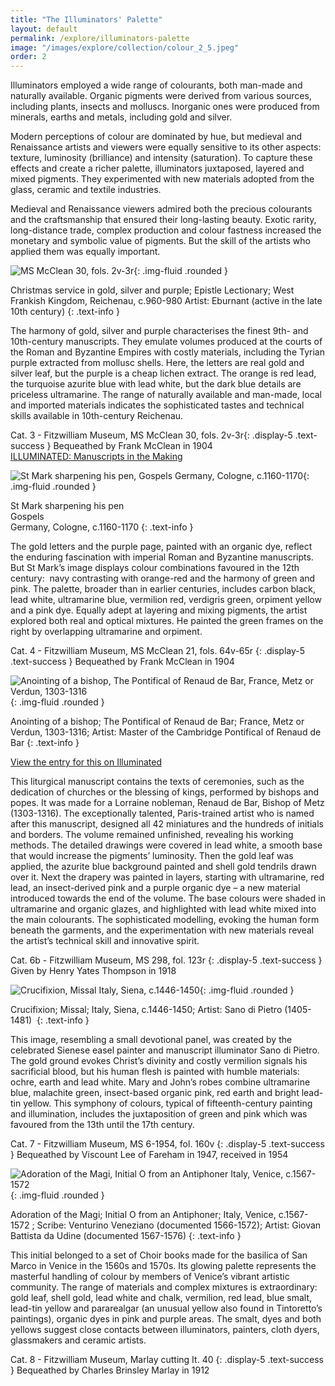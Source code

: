 ```yaml
---
title: "The Illuminators' Palette"
layout: default
permalink: /explore/illuminators-palette
image: "/images/explore/collection/colour_2_5.jpeg"
order: 2
---
```


Illuminators employed a wide range of colourants, both man-made and naturally available. Organic pigments were derived from various sources, including plants, insects and molluscs. Inorganic ones were produced from minerals, earths and metals, including gold and silver. 

Modern perceptions of colour are dominated by hue, but medieval and Renaissance artists and viewers were equally sensitive to its other aspects: texture, luminosity (brilliance) and intensity (saturation). To capture these effects and create a richer palette, illuminators juxtaposed, layered and mixed pigments. They experimented with new materials adopted from the glass, ceramic and textile industries.

Medieval and Renaissance viewers admired both the precious colourants and the craftsmanship that ensured their long-lasting beauty. Exotic rarity, long-distance trade, complex production and colour fastness increased the monetary and symbolic value of pigments. But the skill of the artists who applied them was equally important. 

![MS McClean 30, fols. 2v-3r]({{site.baseurl}}/images/explore/colour_2_1.jpeg){: .img-fluid .rounded }

Christmas service in gold, silver and purple; Epistle Lectionary; West Frankish Kingdom, Reichenau, c.960-980 Artist: Eburnant (active in the late 10th century)
{: .text-info }

The harmony of gold, silver and purple characterises the finest 9th- and 10th-century manuscripts. They emulate volumes produced at the courts of the Roman and Byzantine Empires with costly materials, including the Tyrian purple extracted from mollusc shells. Here, the letters are real gold and silver leaf, but the purple is a cheap lichen extract. The orange is red lead, the turquoise azurite blue with lead white, but the dark blue details are priceless ultramarine. The range of naturally available and man-made, local and imported materials indicates the sophisticated tastes and technical skills available in 10th-century Reichenau.

Cat. 3 - Fitzwilliam Museum, MS McClean 30, fols. 2v-3r{: .display-5 .text-success }
Bequeathed by Frank McClean in 1904  
[ILLUMINATED: Manuscripts in the Making](http://www.fitzmuseum.cam.ac.uk/illuminated/manuscript/discover/the-reichenau-epistolary)

![St Mark sharpening his pen, Gospels Germany, Cologne, c.1160-1170]({{site.baseurl}}/images/explore/colour_2_3.jpeg){: .img-fluid .rounded }

St Mark sharpening his pen  
Gospels  
Germany, Cologne, c.1160-1170
{: .text-info }

The gold letters and the purple page, painted with an organic dye, reflect the enduring fascination with imperial Roman and Byzantine manuscripts. But St Mark’s image displays colour combinations favoured in the 12th century:  navy contrasting with orange-red and the harmony of green and pink. The palette, broader than in earlier centuries, includes carbon black, lead white, ultramarine blue, vermilion red, verdigris green, orpiment yellow and a pink dye. Equally adept at layering and mixing pigments, the artist explored both real and optical mixtures. He painted the green frames on the right by overlapping ultramarine and orpiment.

Cat. 4 - Fitzwilliam Museum, MS McClean 21, fols. 64v-65r
{: .display-5 .text-success }
Bequeathed by Frank McClean in 1904

![Anointing of a bishop, The Pontifical of Renaud de Bar, France, Metz or Verdun, 1303-1316]({{site.baseurl}}/images/explore/colour_2_3a.jpeg){: .img-fluid .rounded }

Anointing of a bishop; The Pontifical of Renaud de Bar; France, Metz or Verdun, 1303-1316; Artist: Master of the Cambridge Pontifical of Renaud de Bar
{: .text-info }

[View the entry for this on Illuminated](http://www.fitzmuseum.cam.ac.uk/illuminated/manuscript/discover/the-pontifical-of-renaud-de-bar)

This liturgical manuscript contains the texts of ceremonies, such as the dedication of churches or the blessing of kings, performed by bishops and popes. It was made for a Lorraine nobleman, Renaud de Bar, Bishop of Metz (1303-1316). The exceptionally talented, Paris-trained artist who is named after this manuscript, designed all 42 miniatures and the hundreds of initials and borders. The volume remained unfinished, revealing his working methods. The detailed drawings were covered in lead white, a smooth base that would increase the pigments’ luminosity. Then the gold leaf was applied, the azurite blue background painted and shell gold tendrils drawn over it. Next the drapery was painted in layers, starting with ultramarine, red lead, an insect-derived pink and a purple organic dye – a new material introduced towards the end of the volume. The base colours were shaded in ultramarine and organic glazes, and highlighted with lead white mixed into the main colourants. The sophisticated modelling, evoking the human form beneath the garments, and the experimentation with new materials reveal the artist’s technical skill and innovative spirit. 

Cat. 6b - Fitzwilliam Museum, MS 298, fol. 123r
{: .display-5 .text-success }
Given by Henry Yates Thompson in 1918  


![Crucifixion, Missal Italy, Siena, c.1446-1450]({{site.baseurl}}/images/explore/colour_2_4.jpeg){: .img-fluid .rounded }

Crucifixion; Missal; Italy, Siena, c.1446-1450; Artist: Sano di Pietro (1405-1481) 
{: .text-info }

This image, resembling a small devotional panel, was created by the celebrated Sienese easel painter and manuscript illuminator Sano di Pietro. The gold ground evokes Christ’s divinity and costly vermilion signals his sacrificial blood, but his human flesh is painted with humble materials: ochre, earth and lead white. Mary and John’s robes combine ultramarine blue, malachite green, insect-based organic pink, red earth and bright lead-tin yellow. This symphony of colours, typical of fifteenth-century painting and illumination, includes the juxtaposition of green and pink which was favoured from the 13th until the 17th century.

Cat. 7 - Fitzwilliam Museum, MS 6-1954, fol. 160v
{: .display-5 .text-success }
Bequeathed by Viscount Lee of Fareham in 1947, received in 1954

![Adoration of the Magi, Initial O from an Antiphoner  Italy, Venice, c.1567-1572]({{site.baseurl}}/images/explore/colour_2_5.jpeg){: .img-fluid .rounded }

Adoration of the Magi; Initial O from an Antiphoner; Italy, Venice, c.1567-1572 ; Scribe: Venturino Veneziano (documented 1566-1572); Artist: Giovan Battista da Udine (documented 1567-1576)
{: .text-info }

This initial belonged to a set of Choir books made for the basilica of San Marco in Venice in the 1560s and 1570s. Its glowing palette represents the masterful handling of colour by members of Venice’s vibrant artistic community. The range of materials and complex mixtures is extraordinary: gold leaf, shell gold, lead white and chalk, vermilion, red lead, blue smalt, lead-tin yellow and pararealgar (an unusual yellow also found in Tintoretto’s paintings), organic dyes in pink and purple areas. The smalt, dyes and both yellows suggest close contacts between illuminators, painters, cloth dyers, glassmakers and ceramic artists. 

Cat. 8 - Fitzwilliam Museum, Marlay cutting It. 40
{: .display-5 .text-success }
Bequeathed by Charles Brinsley Marlay in 1912
